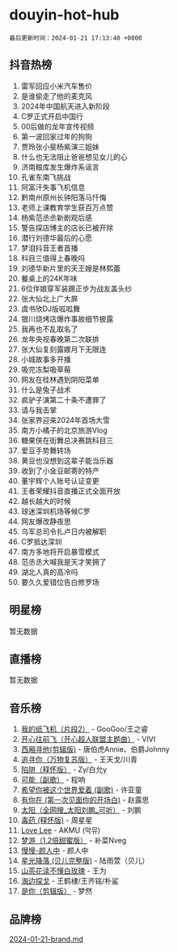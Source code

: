 # douyin-hot-hub

`最后更新时间：2024-01-21 17:13:40 +0800`

## 抖音热榜

1. 雷军回应小米汽车售价
1. 是谁偷走了他的麦克风
1. 2024年中国航天进入新阶段
1. C罗正式开启中国行
1. 00后做的龙年宣传视频
1. 第一波回家过年的狗狗
1. 贾玲张小斐杨紫演三姐妹
1. 什么也无法阻止爸爸想见女儿的心
1. 济南粮库发生爆炸系谣言
1. 孔雀东南飞挑战
1. 阿富汗失事飞机信息
1. 黔南州原州长钟阳落马忏悔
1. 老师上课教育学生获百万点赞
1. 杨紫范丞丞新剧观后感
1. 警告探店博主的店长已被开除
1. 潜行刘德华最后的心愿
1. 梦泪抖音王者首播
1. 科目三值得上春晚吗
1. 刘德华新片里的天王嫂是林熙蕾
1. 餐桌上的24K年味
1. 6位伴娘穿军装踢正步为战友盖头纱
1. 张大仙北上广大屏
1. 虞书欣DJ版呱呱舞
1. 银川烧烤店爆炸事故细节披露
1. 我再也不乱取名了
1. 龙年央视春晚第二次联排
1. 张大仙复刻露娜月下无限连
1. 小城故事多开播
1. 吸完冻梨吸草莓
1. 网友在桂林遇到阴阳菜单
1. 什么是兔子战术
1. 疯驴子演第二十条不遭罪了
1. 请与我击掌
1. 张家界迎来2024年首场大雪
1. 南方小橘子的北京旅游Vlog
1. 糖果侠在街舞总决赛跳科目三
1. 爱豆手势舞转场
1. 黄豆也没想到这辈子能当乐器
1. 收到了小金豆邮寄的特产
1. 董宇辉个人账号认证变更
1. 王者荣耀抖音直播正式全面开放
1. 越长越大的时候
1. 球迷深圳机场等候C罗
1. 网友爆改静夜思
1. 乌军总司令扎卢日内被解职
1. C罗抵达深圳
1. 南方多地将开启暴雪模式
1. 范丞丞大喊我是天才笑拥了
1. 湖北人真的高冷吗
1. 要久久爱错位告白修罗场

## 明星榜

暂无数据

## 直播榜

暂无数据

## 音乐榜

1. [我的纸飞机（片段2）](https://sf3-cdn-tos.douyinstatic.com/obj/tos-cn-ve-2774/oM2ZrKcg2CD5AeRB2gkeXOFB1IxAGJdZPazYHf) - GooGoo/王之睿
1. [开心往前飞（开心超人联盟主题曲）](https://sf86-cdn-tos.douyinstatic.com/obj/tos-cn-ve-2774/9d8fb7c82cf1421fb93a9fe925275e0a) - VIVI
1. [西厢寻他(剪辑版)](https://sf86-cdn-tos.douyinstatic.com/obj/tos-cn-ve-2774/oUsAVfAQKlRNxEv5qxvIB8o5qmIWUcXbzJKJhw) - 唐伯虎Annie、伯爵Johnny
1. [追寻你（万物复苏版）](https://sf86-cdn-tos.douyinstatic.com/obj/tos-cn-ve-2774/oYeAZJsbjIDit9APmBg8u6uDUQnHmoCf3gbo74) - 王天戈/川青
1. [陷阱（释怀版）](https://sf3-cdn-tos.douyinstatic.com/obj/tos-cn-ve-2774/oE8C21LeZrzKLDFfQYgMzx4GAIHageG5IzayY7) - Zy/白允y
1. [可能（副歌）](https://sf86-cdn-tos.douyinstatic.com/obj/tos-cn-ve-2774/cde1731888894259b333569393c2fb51) - 程响
1. [希望你被这个世界爱着 (副歌)](https://sf86-cdn-tos.douyinstatic.com/obj/tos-cn-ve-2774/oUHCmWQfZlE3QQBKBeD8rCFLpJzPgCpImhsxMt) - 许亚童
1. [有你在 (第一次见面你的开场白)](https://sf86-cdn-tos.douyinstatic.com/obj/tos-cn-ve-2774/oAthrQ3ClJBfI57uBoFEgNDYtNCZ0TSYQQfxQ0) - 赵露思
1. [太阳（全网搜_太阳刘鹏_可听）](https://sf3-cdn-tos.douyinstatic.com/obj/tos-cn-ve-2774/ogWbyIQnlBFImVbeDocRdCIYtBHlbJXgfZMvgz) - 刘鹏
1. [毒药 (释怀版)](https://sf86-cdn-tos.douyinstatic.com/obj/tos-cn-ve-2774/oYILMEAzspdZBIzy4frJNB8ZHPHWAhiwowd4Ad) - 周星星
1. [Love Lee](https://sf3-cdn-tos.douyinstatic.com/obj/tos-cn-ve-2774/o05GbkJGbCBTdDnMtB0fwOYgkeZp23vrWQDQBS) - AKMU (악뮤)
1. [梦游（1.2倍甜蜜版）](https://sf86-cdn-tos.douyinstatic.com/obj/tos-cn-ve-2774/o4gyAUm8hwufoEABmwVIiQtHsFuGzAEEWtNMzo) - 补菜Nveg
1. [慢慢-颜人中](https://sf86-cdn-tos.douyinstatic.com/obj/tos-cn-ve-2774/ocjHNfBXdBxQNC8ZGAeoLMFTUgtBg8bkExunDC) - 颜人中
1. [星光降落 (贝儿完整版)](https://sf86-cdn-tos.douyinstatic.com/obj/tos-cn-ve-2774/okwB9hAwyAtsFFkFBzAX1hOOfQuIoMNs0W2Mwr) - 陆雨萱（贝儿）
1. [山茶花读不懂白玫瑰](https://sf86-cdn-tos.douyinstatic.com/obj/tos-cn-ve-2774/osfn8B7DktrRHEPJgPCfDbw7QDQEkwC16BxZg9) - 王为
1. [海边探戈](https://sf3-cdn-tos.douyinstatic.com/obj/tos-cn-ve-2774/os9gE0VQCGqt6VQkZDyBBYvfSDY0QFe3vVmubn) - 王鹤棣/王齐铭/朴鲨
1. [是你（剪辑版）](https://sf86-cdn-tos.douyinstatic.com/obj/tos-cn-ve-2774/46019dae783c4c969944217fe1cfafc4) - 梦然

## 品牌榜

[2024-01-21-brand.md](2024-01-21-brand.md)

